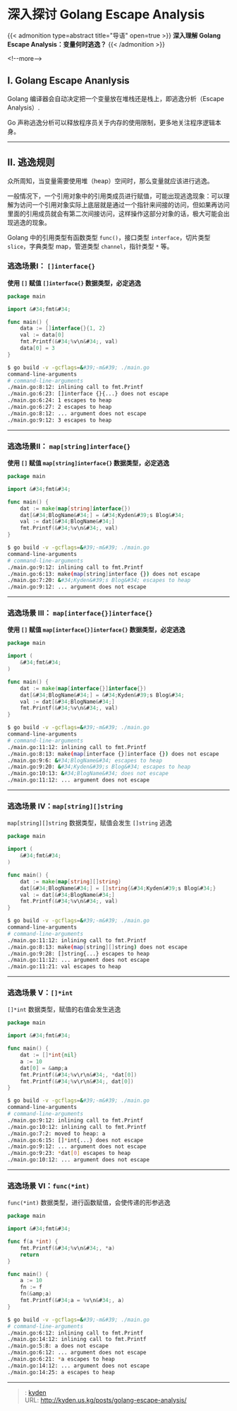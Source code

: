 # 深入探讨 Golang Escape Analysis


{{&lt; admonition type=abstract title=&#34;导语&#34; open=true &gt;}}
**深入理解 Golang Escape Analysis：变量何时逃逸？**
{{&lt; /admonition &gt;}}

&lt;!--more--&gt;

## I. Golang Escape Ananlysis

Golang 编译器会自动决定把一个变量放在堆栈还是栈上，即逃逸分析（Escape Analysis）.

Go 声称逃逸分析可以释放程序员关于内存的使用限制，更多地关注程序逻辑本身。

---

## II. 逃逸规则

众所周知，当变量需要使用堆（heap）空间时，那么变量就应该进行逃逸。

一般情况下，一个引用对象中的引用类成员进行赋值，可能出现逃逸现象：可以理解为访问一个引用对象实际上底层就是通过一个指针来间接的访问，但如果再访问里面的引用成员就会有第二次间接访问，这样操作这部分对象的话，极大可能会出现逃逸的现象。

Golang 中的引用类型有函数类型 `func()`，接口类型 `interface`，切片类型 `slice`，字典类型 map，管道类型 `channel`，指针类型 `*` 等。

### 逃逸场景I： `[]interface{}`

**使用 `[]` 赋值 `[]interface{}` 数据类型，必定逃逸**

```Go
package main

import &#34;fmt&#34;

func main() {
	data := []interface{}{1, 2}
	val := data[0]
	fmt.Printf(&#34;%v\n&#34;, val)
	data[0] = 3
}
```

```Bash
$ go build -v -gcflags=&#39;-m&#39; ./main.go
command-line-arguments
# command-line-arguments
./main.go:8:12: inlining call to fmt.Printf
./main.go:6:23: []interface {}{...} does not escape
./main.go:6:24: 1 escapes to heap
./main.go:6:27: 2 escapes to heap
./main.go:8:12: ... argument does not escape
./main.go:9:12: 3 escapes to heap
```

---

### 逃逸场景II： `map[string]interface{}`

**使用 `[]` 赋值 `map[string]interface{}` 数据类型，必定逃逸**

```Go
package main

import &#34;fmt&#34;

func main() {
	dat := make(map[string]interface{})
	dat[&#34;BlogName&#34;] = &#34;Kyden&#39;s Blog&#34;
	val := dat[&#34;BlogName&#34;]
	fmt.Printf(&#34;%v\n&#34;, val)
}
```

```Bash
$ go build -v -gcflags=&#39;-m&#39; ./main.go
command-line-arguments
# command-line-arguments
./main.go:9:12: inlining call to fmt.Printf
./main.go:6:13: make(map[string]interface {}) does not escape
./main.go:7:20: &#34;Kyden&#39;s Blog&#34; escapes to heap
./main.go:9:12: ... argument does not escape
```

---

### 逃逸场景 III： `map[interface{}]interface{}`

**使用 `[]` 赋值 `map[interface{}]interface{}` 数据类型，必定逃逸**

```Go
package main

import (
	&#34;fmt&#34;
)

func main() {
	dat := make(map[interface{}]interface{})
	dat[&#34;BlogName&#34;] = &#34;Kyden&#39;s Blog&#34;
	val := dat[&#34;BlogName&#34;]
	fmt.Printf(&#34;%v\n&#34;, val)
}
```

```Bash
$ go build -v -gcflags=&#39;-m&#39; ./main.go
command-line-arguments
# command-line-arguments
./main.go:11:12: inlining call to fmt.Printf
./main.go:8:13: make(map[interface {}]interface {}) does not escape
./main.go:9:6: &#34;BlogName&#34; escapes to heap
./main.go:9:20: &#34;Kyden&#39;s Blog&#34; escapes to heap
./main.go:10:13: &#34;BlogName&#34; does not escape
./main.go:11:12: ... argument does not escape
```

---

### 逃逸场景 IV：`map[string][]string`

`map[string][]string` 数据类型，赋值会发生 `[]string` 逃逸

```Go
package main

import (
	&#34;fmt&#34;
)

func main() {
	dat := make(map[string][]string)
	dat[&#34;BlogName&#34;] = []string{&#34;Kyden&#39;s Blog&#34;}
	val := dat[&#34;BlogName&#34;]
	fmt.Printf(&#34;%v\n&#34;, val)
}
```

```Bash
$ go build -v -gcflags=&#39;-m&#39; ./main.go
command-line-arguments
# command-line-arguments
./main.go:11:12: inlining call to fmt.Printf
./main.go:8:13: make(map[string][]string) does not escape
./main.go:9:28: []string{...} escapes to heap
./main.go:11:12: ... argument does not escape
./main.go:11:21: val escapes to heap
```

---

### 逃逸场景 V：`[]*int`

`[]*int` 数据类型，赋值的右值会发生逃逸

```Go
package main

import &#34;fmt&#34;

func main() {
	dat := []*int{nil}
	a := 10
	dat[0] = &amp;a
	fmt.Printf(&#34;%v\r\n&#34;, *dat[0])
	fmt.Printf(&#34;%v\r\n&#34;, dat[0])
}
```

```Bash
$ go build -v -gcflags=&#39;-m&#39; ./main.go
command-line-arguments
# command-line-arguments
./main.go:9:12: inlining call to fmt.Printf
./main.go:10:12: inlining call to fmt.Printf
./main.go:7:2: moved to heap: a
./main.go:6:15: []*int{...} does not escape
./main.go:9:12: ... argument does not escape
./main.go:9:23: *dat[0] escapes to heap
./main.go:10:12: ... argument does not escape
```

---

### 逃逸场景 VI：`func(*int)`

`func(*int)` 数据类型，进行函数赋值，会使传递的形参逃逸

```Go
package main

import &#34;fmt&#34;

func f(a *int) {
	fmt.Printf(&#34;%v\n&#34;, *a)
	return
}

func main() {
	a := 10
	fn := f
	fn(&amp;a)
	fmt.Printf(&#34;a = %v\n&#34;, a)
}
```

```Bash
$ go build -v -gcflags=&#39;-m&#39; ./main.go
# command-line-arguments
./main.go:6:12: inlining call to fmt.Printf
./main.go:14:12: inlining call to fmt.Printf
./main.go:5:8: a does not escape
./main.go:6:12: ... argument does not escape
./main.go:6:21: *a escapes to heap
./main.go:14:12: ... argument does not escape
./main.go:14:25: a escapes to heap
```


---

> : [kyden](https:github.com/kydance)  
> URL: http://kyden.us.kg/posts/golang-escape-analysis/  

